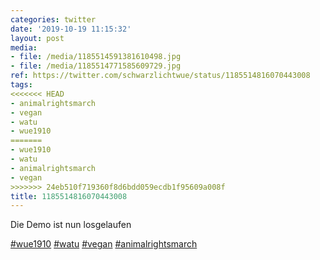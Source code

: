 ```yaml
---
categories: twitter
date: '2019-10-19 11:15:32'
layout: post
media:
- file: /media/1185514591381610498.jpg
- file: /media/1185514771585609729.jpg
ref: https://twitter.com/schwarzlichtwue/status/1185514816070443008
tags:
<<<<<<< HEAD
- animalrightsmarch
- vegan
- watu
- wue1910
=======
- wue1910
- watu
- animalrightsmarch
- vegan
>>>>>>> 24eb510f719360f8d6bdd059ecdb1f95609a008f
title: 1185514816070443008
---
```

Die Demo ist nun losgelaufen

[#wue1910](/t/wue1910) [#watu](/t/watu) [#vegan](/t/vegan) [#animalrightsmarch](/t/animalrightsmarch) 